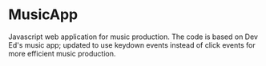 # MusicApp
Javascript web application for music production. The code is based on Dev Ed's music app; updated to use keydown events instead of click events for more efficient music production.
